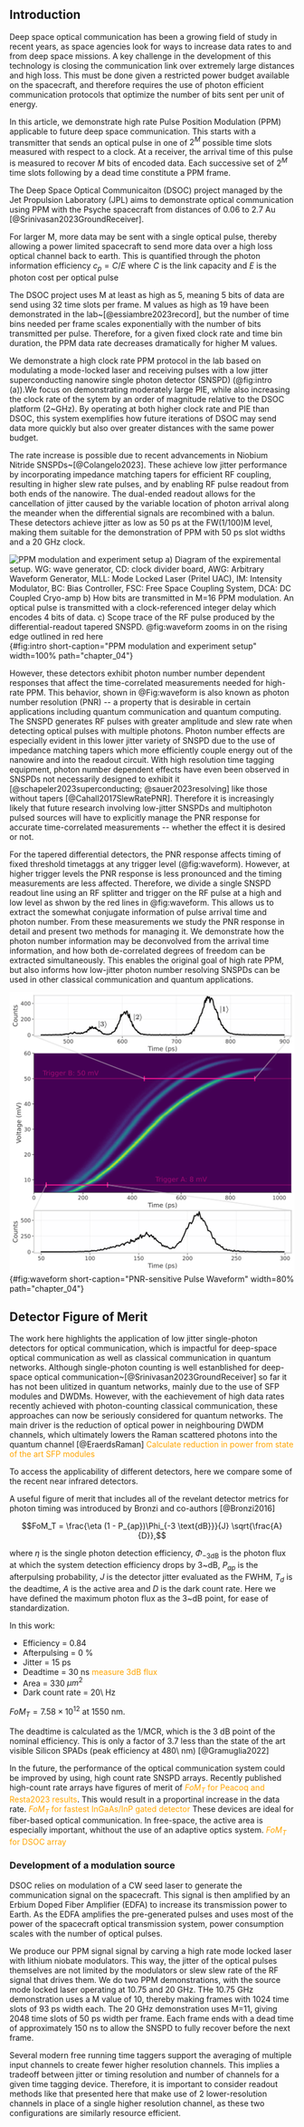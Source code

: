 ## Introduction


<!-- DSOC, high loss -->
Deep space optical communication has been a growing field of study in recent years, as space agencies look for ways to increase data rates to and from deep space missions. A key challenge in the development of this technology is closing the communication link over extremely large distances and high loss. This must be done given a restricted power budget available on the spacecraft, and therefore requires the use of photon efficient communication protocols that optimize the number of bits sent per unit of energy. 

<!-- more will be said about PIE later i guess? -->

In this article, we demonstrate high rate Pulse Position Modulation (PPM) applicable to future deep space communication.  This starts with a transmitter that sends an optical pulse in one of $2^M$ possible time slots measured with respect to a clock. At a receiver, the arrival time of this pulse is measured to recover $M$ bits of encoded data. Each successive set of  $2^M$ time slots following by a dead time constitute a PPM frame. 


The Deep Space Optical Communicaiton (DSOC) project managed by the Jet Propulsion Laboratory (JPL) aims to demonstrate optical communication using PPM with the Psyche spacecraft from distances of 0.06 to 2.7 Au [@Srinivasan2023GroundReceiver]. 

For larger M, more data may be sent with a single optical pulse, thereby allowing a power limited spacecraft to send more data over a high loss optical channel back to earth. This is quantified through the photon information efficiency $c_p = C/E$ where $C$ is the link capacity and $E$ is the photon cost per optical pulse 

The DSOC project uses M at least as high as 5, meaning 5 bits of data are send using 32 time slots per frame. M values as high as 19 have been demonstrated in the lab~[@essiambre2023record], but the number of time bins needed per frame scales exponentially with the number of bits transmitted per pulse. Therefore, for a given fixed clock rate and time bin duration, the PPM data rate decreases dramatically for higher M values. 

<!-- PPM can achieve higher photon information efficiency than coherent detection techniques [@Dolinar2011Photon] for which the need to measure phase of the incoming optical signal limits minimum transmission power.  -->

We demonstrate a high clock rate PPM protocol in the lab based on modulating a mode-locked laser and receiving pulses with a low jitter superconducting nanowire single photon detector (SNSPD) (@fig:intro (a)).We focus on demonstrating moderately large PIE, while also increasing the clock rate of the sytem by an order of magnitude relative to the DSOC platform (2~GHz). By operating at both higher clock rate and PIE than DSOC, this system exemplifies how future iterations of DSOC may send data more quickly but also over greater distances with the same power budget. 

<!-- With the increase of both clock rate and PIE, this protocol suggests a potentially attractive upgrade path DSOC-like systems, as similar implementations could offer both higher data rates and operation across greater distances.  -->

The rate increase is possible due to recent advancements in Niobium Nitride SNSPDs~[@Colangelo2023].  These achieve low jitter performance by incorporating impedance matching tapers for efficient RF coupling, resulting in higher slew rate pulses, and by enabling RF pulse readout from both ends of the nanowire. The dual-ended readout allows for the cancellation of jitter caused by the variable location of photon arrival along the meander when the differential signals are recombined with a balun. These detectors achieve jitter as low as 50 ps at the FW(1/100)M level, making them suitable for the demonstration of PPM with 50 ps slot widths and a 20 GHz clock.

![**PPM modulation and experiment setup** a) Diagram of the expiremental setup. WG: wave generator, CD: clock divider board, AWG: Arbitrary Waveform Generator, MLL: Mode Locked Laser (Pritel UAC), IM: Intensity Modulator, BC: Bias Controller, FSC: Free Space Coupling System, DCA: DC Coupled Cryo-amp b) How bits are transmitted in M=16 PPM modulation. An optical pulse is transmitted with a clock-referenced integer delay which encodes 4 bits of data. c) Scope trace of the RF pulse produced by the differential-readout tapered SNSPD. @fig:waveform zooms in on the rising edge outlined in red here](./figs/fig_intro_2_light.svg){#fig:intro short-caption="PPM modulation and experiment setup" width=100% path="chapter_04"}

However, these detectors exhibit photon number number dependent responses  that affect the time-correlated measurements needed for high-rate PPM. This behavior, shown in @Fig:waveform is also known as photon number resolution (PNR) -- a property that is desirable in certain applications including quantum communication and quantum computing.  The SNSPD generates RF pulses with greater amplitude and slew rate when detecting optical pulses with multiple photons. Photon number effects are especially evident in this lower jitter variety of SNSPD due to the use of impedance matching tapers which more efficiently couple energy out of the nanowire and into the readout circuit. With high resolution time tagging equipment, photon number dependent effects have even been observed in SNSPDs not necessarily designed to exhibit it [@schapeler2023superconducting; @sauer2023resolving] like those without tapers [@Cahall2017SlewRatePNR]. Therefore it is increasingly likely that future research involving low-jitter SNSPDs and multiphoton pulsed sources will have to explicitly manage the PNR response for accurate time-correlated measurements -- whether the effect it is desired or not. 

For the tapered differential detectors, the PNR response affects timing of fixed threshold timetaggs at any trigger level (@fig:waveform). However, at higher trigger levels the PNR response is less pronounced and the timing measurements are less affected. Therefore, we divide a single SNSPD readout line using an RF splitter and trigger on the RF pulse at a high and low level as shwon by the red lines in @fig:waveform.  This allows us to extract the somewhat conjugate information of pulse arrival time and photon number. From these measurements we study the PNR response in detail and present two methods for managing it. We demonstrate how the photon number information may be deconvolved from the arrival time information, and how both de-correlated degrees of freedom can be extracted simultaneously. This enables the original goal of high rate PPM, but also informs how low-jitter photon number resolving SNSPDs can be used in other classical communication and quantum applications. 

![**PNR-sensitive Pulse Waveform** The rising edge of the differential SNSPD's RF pulses exhibit variations in height, slew rate, and arrival time due to photon-number dependent dynamics. The slopes of the 1-photon and 2-photon pulses significantly differ, and as the photon number increases, the alterations to the pulse shape become progressively smaller. Trigger levels A (8\ mV) and B (50\ mV) were used to extract as much information about pulse slope and arrival time as possible](./figs/waveform_light.svg){#fig:waveform short-caption="PNR-sensitive Pulse Waveform" width=80% path="chapter_04"}



## Detector Figure of Merit
The work here highlights the application of low jitter single-photon detectors for optical communication, which is impactful for deep-space optical communication as well as classical communication in quantum networks. Although single-photon counting is well estanblished for deep-space optical communication~[@Srinivasan2023GroundReceiver] so far it has not been ulitized in quantum networks, mainly due to the use of SFP modules and DWDMs. However, with the eachievement of high data rates recently achieved with photon-counting classical communication, these approaches can now be seriously considered for quantum networks. The main driver is the reduction of optical power in neighbouring DWDM channels, which ultimately lowers the Raman scattered photons into the quantum channel [@EraerdsRaman]
<span style="color:orange">Calculate reduction in power from state of the art SFP modules</span>

To access the applicability of different detectors, here we compare some of the recent near infrared detectors. 

A useful figure of merit that includes all of the revelant detector metrics for photon timing was introduced by Bronzi and co-authors [@Bronzi2016]

$$FoM_T = \frac{\eta  (1 - P_{ap})\Phi_{-3 \text{dB}}}{J} \sqrt{\frac{A}{D}},$$

where $\eta$ is the single photon detection efficiency, $\Phi_{-3 \text{dB}}$ is the photon flux at which the system detection efficiency drops by 3~dB, $P_{ap}$ is the afterpulsing probability, $J$ is the detector jitter evaluated as the FWHM, $T_d$ is the deadtime, $A$ is the active area and $D$ is the dark count rate. Here we have defined the maximum photon flux as the 3~dB point, for ease of standardization.

In this work:

 - Efficiency = 0.84
 - Afterpulsing = 0 \%
 - Jitter = 15 ps
 - Deadtime = 30 ns <span style="color:orange">measure 3dB flux</span>
 - Area = 330 $\mu m^2$
 - Dark count rate = 20\ Hz

$FoM_T = 7.58 \times 10^{12}$ at 1550 nm.


The deadtime is calculated as the 1/MCR, which is the 3 dB point of the nominal efficiency. This is only a factor of 3.7 less than the state of the art visible Silicon SPADs (peak efficiency at 480\ nm) [@Gramuglia2022]

In the future, the performance of the optical communication system could be improved by using, high count rate SNSPD arrays. Recently published high-count rate arrays have figures of merit of <span style="color:orange">$FoM_T$ for Peacoq and Resta2023 results</span>. This would result in a proportinal increase in the data rate.
<span style="color:orange">$FoM_T$ for fastest InGaAs/InP gated detector</span>
These devices are ideal for fiber-based optical communication. In free-space, the active area is especially important, whithout the use of an adaptive optics system.
<span style="color:orange">$FoM_T$ for DSOC array</span>

### Development of a modulation source

DSOC relies on modulation of a CW seed laser to generate the communication signal on the spacecraft. This signal is then amplified by an Erbium Doped Fiber Amplifier (EDFA) to increase its transmission power to Earth. As the EDFA amplifies the pre-generated pulses and uses most of the power of the spacecraft optical transmission system, power consumption scales with the number of optical pulses.

We produce our PPM signal signal by carving a high rate mode locked laser with lithium niobate modulators. This way, the jitter of the optical pulses themselves are not limited by the modulators or slew slew rate of the RF signal that drives them. We do two PPM demonstrations, with the source mode locked laser operating at 10.75 and 20 GHz. THe 10.75 GHz demonstration uses a M value of 10, thereby making frames with 1024 time slots of 93 ps width each. The 20 GHz demonstration uses M=11, giving 2048 time slots of 50 ps width per frame. Each frame ends with a dead time of approximately 150 ns to allow the SNSPD to fully recover before the next frame.




<!-- Therefore, we chose to carve pulses from a mode-locked laser. This approach allows for extremely short pulses in time, with the modulators responsible for sufficiently reducing any surrounding unwanted pulses. The temporal width of the modulator pulse response must be extremely short and able to modulate from 'off' to 'on' within a time frame of the order of the 50 ps bin width. -->


<!-- Extras -->


Several modern free running time taggers support the averaging of multiple input channels to create fewer higher resolution channels. This implies a tradeoff between jitter or timing resolution and number of channels for a given time tagging device. Therefore, it is important to consider readout methods like that presented here that make use of 2 lower-resolution channels in place of a single higher resolution channel, as these two configurations are similarly resource efficient. 